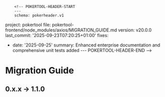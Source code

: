         <!-- POKERTOOL-HEADER-START
        ---
        schema: pokerheader.v1
project: pokertool
file: pokertool-frontend/node_modules/axios/MIGRATION_GUIDE.md
version: v20.0.0
last_commit: '2025-09-23T07:20:25+01:00'
fixes:
- date: '2025-09-25'
  summary: Enhanced enterprise documentation and comprehensive unit tests added
        ---
        POKERTOOL-HEADER-END -->
# Migration Guide

## 0.x.x -> 1.1.0
